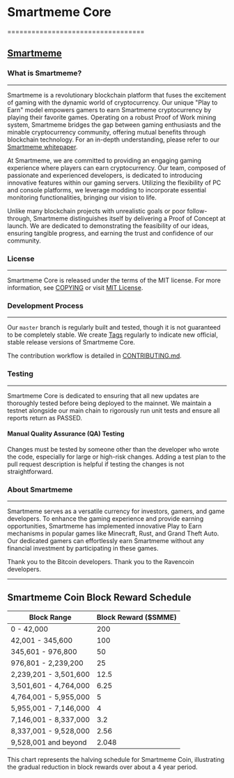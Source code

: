# Smartmeme Core
==================================

## [Smartmeme](https://Smartmeme.online/)

### What is Smartmeme?
-----------------
Smartmeme is a revolutionary blockchain platform that fuses the excitement of gaming with the dynamic world of cryptocurrency. Our unique "Play to Earn" model empowers gamers to earn Smartmeme cryptocurrency by playing their favorite games. Operating on a robust Proof of Work mining system, Smartmeme bridges the gap between gaming enthusiasts and the minable cryptocurrency community, offering mutual benefits through blockchain technology. For an in-depth understanding, please refer to our [Smartmeme whitepaper](https://www.smartmeme.net/whitepaper).

At Smartmeme, we are committed to providing an engaging gaming experience where players can earn cryptocurrency. Our team, composed of passionate and experienced developers, is dedicated to introducing innovative features within our gaming servers. Utilizing the flexibility of PC and console platforms, we leverage modding to incorporate essential monitoring functionalities, bringing our vision to life.

Unlike many blockchain projects with unrealistic goals or poor follow-through, Smartmeme distinguishes itself by delivering a Proof of Concept at launch. We are dedicated to demonstrating the feasibility of our ideas, ensuring tangible progress, and earning the trust and confidence of our community.

### License
-------

Smartmeme Core is released under the terms of the MIT license. For more information, see [COPYING](COPYING) or visit [MIT License](https://opensource.org/licenses/MIT).

### Development Process
-------------------

Our `master` branch is regularly built and tested, though it is not guaranteed to be completely stable. We create [Tags](https://github.com/SmartmemeChain/Smartmeme/tags) regularly to indicate new official, stable release versions of Smartmeme Core.

The contribution workflow is detailed in [CONTRIBUTING.md](CONTRIBUTING.md).

### Testing
-------
Smartmeme Core is dedicated to ensuring that all new updates are thoroughly tested before being deployed to the mainnet. We maintain a testnet alongside our main chain to rigorously run unit tests and ensure all reports return as PASSED.

#### Manual Quality Assurance (QA) Testing
Changes must be tested by someone other than the developer who wrote the code, especially for large or high-risk changes. Adding a test plan to the pull request description is helpful if testing the changes is not straightforward.

### About Smartmeme
--------------
Smartmeme serves as a versatile currency for investors, gamers, and game developers. To enhance the gaming experience and provide earning opportunities, Smartmeme has implemented innovative Play to Earn mechanisms in popular games like Minecraft, Rust, and Grand Theft Auto. Our dedicated gamers can effortlessly earn Smartmeme without any financial investment by participating in these games.

Thank you to the Bitcoin developers.
Thank you to the Ravencoin developers.

---

## Smartmeme Coin Block Reward Schedule

| Block Range            | Block Reward ($SMME) |
|------------------------|----------------------|
| 0 - 42,000             | 200                  |
| 42,001 - 345,600       | 100                  |
| 345,601 - 976,800      | 50                   |
| 976,801 - 2,239,200    | 25                   |
| 2,239,201 - 3,501,600  | 12.5                 |
| 3,501,601 - 4,764,000  | 6.25                 |
| 4,764,001 - 5,955,000  | 5                    |
| 5,955,001 - 7,146,000  | 4                    |
| 7,146,001 - 8,337,000  | 3.2                  |
| 8,337,001 - 9,528,000  | 2.56                 |
| 9,528,001 and beyond   | 2.048                |

This chart represents the halving schedule for Smartmeme Coin, illustrating the gradual reduction in block rewards over about a 4 year period.
